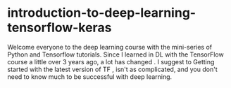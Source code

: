 # introduction-to-deep-learning-tensorflow-keras
Welcome everyone to the deep learning course with the mini-series of Python and Tensorflow tutorials. Since I learned in DL with the TensorFlow course a little over 3 years ago, a lot has changed . I suggest to Getting started with the latest version of TF , isn't as complicated, and you don't need to know much to be successful with deep learning.
